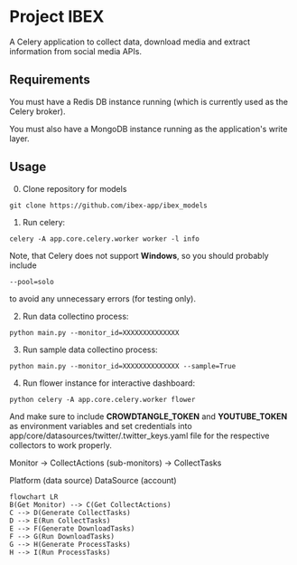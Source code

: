 # Project IBEX
A Celery application to collect data, download media and extract information from social media APIs.

## Requirements
You must have a Redis DB instance running (which is currently used as the Celery broker). 

You must also have a MongoDB instance running as the application's write layer.

## Usage

0. Clone repository for models

```
git clone https://github.com/ibex-app/ibex_models
```

1. Run celery:
```
celery -A app.core.celery.worker worker -l info
```

Note, that Celery does not support **Windows**, so you should probably include
```
--pool=solo
```
to avoid any unnecessary errors (for testing only).

2. Run data collectino process:
```
python main.py --monitor_id=XXXXXXXXXXXXXX
```


3. Run sample data collectino process:
```
python main.py --monitor_id=XXXXXXXXXXXXXX --sample=True
```


4. Run flower instance for interactive dashboard:
```
python celery -A app.core.celery.worker flower
```

And make sure to include **CROWDTANGLE_TOKEN** and **YOUTUBE_TOKEN** 
as environment variables and set credentials into app/core/datasources/twitter/.twitter_keys.yaml 
file for the respective collectors to work properly.

Monitor -> CollectActions (sub-monitors) -> CollectTasks

Platform (data source)
DataSource (account)



```mermaid
flowchart LR
B(Get Monitor) --> C(Get CollectActions)
C --> D(Generate CollectTasks)
D --> E(Run CollectTasks)
E --> F(Generate DownloadTasks)
F --> G(Run DownloadTasks)
G --> H(Generate ProcessTasks)
H --> I(Run ProcessTasks)
```
